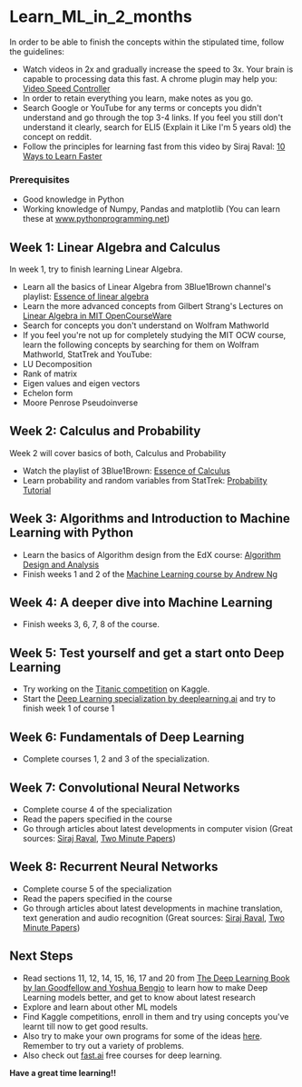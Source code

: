 # Learn_ML_in_2_months
In order to be able to finish the concepts within the stipulated time, follow the guidelines:
- Watch videos in 2x and gradually increase the speed to 3x. Your brain is capable to processing data this fast. A chrome plugin may help you: [Video Speed Controller](https://chrome.google.com/webstore/detail/video-speed-controller/nffaoalbilbmmfgbnbgppjihopabppdk?hl=en)
- In order to retain everything you learn, make notes as you go.
- Search Google or YouTube for any terms or concepts you didn't understand and go through the top 3-4 links. If you feel you still don't understand it clearly, search for ELI5 (Explain it Like I'm 5 years old) the concept on reddit.
- Follow the principles for learning fast from this video by Siraj Raval: [10 Ways to Learn Faster](https://www.youtube.com/watch?v=hKBZjH7Ot2g)

### Prerequisites
- Good knowledge in Python
- Working knowledge of Numpy, Pandas and matplotlib (You can learn these at www.pythonprogramming.net)

## Week 1: Linear Algebra and Calculus
In week 1, try to finish learning Linear Algebra.
- Learn all the basics of Linear Algebra from 3Blue1Brown channel's playlist: [Essence of linear algebra](https://www.youtube.com/watch?v=kjBOesZCoqc&list=PLZHQObOWTQDPD3MizzM2xVFitgF8hE_ab)
- Learn the more advanced concepts from Gilbert Strang's Lectures on [Linear Algebra in MIT OpenCourseWare](https://www.youtube.com/watch?v=ZK3O402wf1c&list=PLE7DDD91010BC51F8)
- Search for concepts you don't understand on Wolfram Mathworld
- If you feel you're not up for completely studying the MIT OCW course, learn the following concepts by searching for them on Wolfram Mathworld, StatTrek and YouTube:
 - LU Decomposition
 - Rank of matrix
 - Eigen values and eigen vectors
 - Echelon form
 - Moore Penrose Pseudoinverse

## Week 2: Calculus and Probability
Week 2 will cover basics of both, Calculus and Probability
- Watch the playlist of 3Blue1Brown: [Essence of Calculus](https://www.youtube.com/playlist?list=PLZHQObOWTQDMsr9K-rj53DwVRMYO3t5Yr)
- Learn probability and random variables from StatTrek: [Probability Tutorial](https://stattrek.com/tutorials/probability-tutorial.aspx)

## Week 3: Algorithms and Introduction to Machine Learning with Python
- Learn the basics of Algorithm design from the EdX course: [Algorithm Design and Analysis](https://www.edx.org/course/algorithm-design-analysis-pennx-sd3x)
- Finish weeks 1 and 2 of the [Machine Learning course by Andrew Ng](https://www.coursera.org/learn/machine-learning)

## Week 4: A deeper dive into Machine Learning
- Finish weeks 3, 6, 7, 8 of the course.

## Week 5: Test yourself and get a start onto Deep Learning
- Try working on the [Titanic competition](https://www.kaggle.com/c/titanic/overview) on Kaggle.
- Start the [Deep Learning specialization by deeplearning.ai](https://www.coursera.org/specializations/deep-learning?skipBrowseRedirect=true&skipRecommendationsRedirect=true&tab=completed) and try to finish week 1 of course 1

## Week 6: Fundamentals of Deep Learning
- Complete courses 1, 2 and 3 of the specialization.

## Week 7: Convolutional Neural Networks
- Complete course 4 of the specialization
- Read the papers specified in the course
- Go through articles about latest developments in computer vision (Great sources: [Siraj Raval](https://www.youtube.com/channel/UCWN3xxRkmTPmbKwht9FuE5A), [Two Minute Papers](https://www.youtube.com/user/keeroyz))

## Week 8: Recurrent Neural Networks
- Complete course 5 of the specialization
- Read the papers specified in the course
- Go through articles about latest developments in machine translation, text generation and audio recognition (Great sources: [Siraj Raval](https://www.youtube.com/channel/UCWN3xxRkmTPmbKwht9FuE5A), [Two Minute Papers](https://www.youtube.com/user/keeroyz))

## Next Steps
- Read sections 11, 12, 14, 15, 16, 17 and 20 from [The Deep Learning Book by Ian Goodfellow and Yoshua Bengio](https://www.deeplearningbook.org/) to learn how to make Deep Learning models better, and get to know about latest research
- Explore and learn about other ML models
- Find Kaggle competitions, enroll in them and try using concepts you've learnt till now to get good results.
- Also try to make your own programs for some of the ideas [here](https://github.com/NirantK/awesome-project-ideas). Remember to try out a variety of problems.
- Also check out [fast.ai](https://www.fast.ai/) free courses for deep learning.


**Have a great time learning!!**
